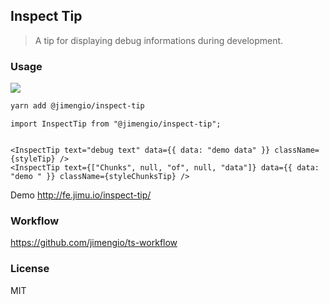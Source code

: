 ## Inspect Tip

> A tip for displaying debug informations during development.

### Usage

![](https://img.shields.io/npm/v/@jimengio/inspect-tip.svg?style=flat-square)

```bash
yarn add @jimengio/inspect-tip
```

```tsx
import InspectTip from "@jimengio/inspect-tip";


<InspectTip text="debug text" data={{ data: "demo data" }} className={styleTip} />
<InspectTip text={["Chunks", null, "of", null, "data"]} data={{ data: "demo " }} className={styleChunksTip} />
```

Demo http://fe.jimu.io/inspect-tip/

### Workflow

https://github.com/jimengio/ts-workflow

### License

MIT
